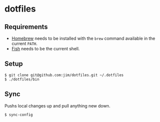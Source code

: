 # dotfiles

## Requirements

- [Homebrew](https://brew.sh/) needs to be installed with the `brew` command available in the current `PATH`.
- [Fish](https://fishshell.com) needs to be the current shell.

## Setup

```shell
$ git clone git@github.com:jim/dotfiles.git ~/.dotfiles
$ ./dotfiles/bin
```

## Sync

Pushs local changes up and pull anything new down.

```shell
$ sync-config
```
